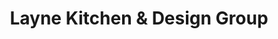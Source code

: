 ---
title: "Layne Kitchen & Design Group"
url: /airdrie/layne-kitchen-und-design-group/
shop: Küchen
---